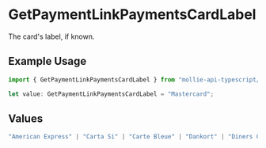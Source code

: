 # GetPaymentLinkPaymentsCardLabel

The card's label, if known.

## Example Usage

```typescript
import { GetPaymentLinkPaymentsCardLabel } from "mollie-api-typescript/models/operations";

let value: GetPaymentLinkPaymentsCardLabel = "Mastercard";
```

## Values

```typescript
"American Express" | "Carta Si" | "Carte Bleue" | "Dankort" | "Diners Club" | "Discover" | "JCB" | "Laser" | "Maestro" | "Mastercard" | "Unionpay" | "Visa" | "Vpay"
```